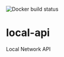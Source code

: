 ![Docker build status](https://img.shields.io/docker/cloud/automated/cbulock/bulock-home-api?style=flat-square)

# local-api
Local Network API
